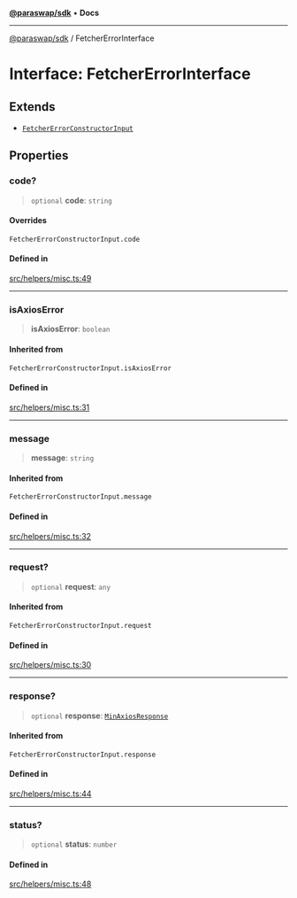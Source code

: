 [**@paraswap/sdk**](../README.md) • **Docs**

***

[@paraswap/sdk](../globals.md) / FetcherErrorInterface

# Interface: FetcherErrorInterface

## Extends

- [`FetcherErrorConstructorInput`](../-internal-/type-aliases/FetcherErrorConstructorInput.md)

## Properties

### code?

> `optional` **code**: `string`

#### Overrides

`FetcherErrorConstructorInput.code`

#### Defined in

[src/helpers/misc.ts:49](https://github.com/paraswap/paraswap-sdk/blob/master/src/helpers/misc.ts#L49)

***

### isAxiosError

> **isAxiosError**: `boolean`

#### Inherited from

`FetcherErrorConstructorInput.isAxiosError`

#### Defined in

[src/helpers/misc.ts:31](https://github.com/paraswap/paraswap-sdk/blob/master/src/helpers/misc.ts#L31)

***

### message

> **message**: `string`

#### Inherited from

`FetcherErrorConstructorInput.message`

#### Defined in

[src/helpers/misc.ts:32](https://github.com/paraswap/paraswap-sdk/blob/master/src/helpers/misc.ts#L32)

***

### request?

> `optional` **request**: `any`

#### Inherited from

`FetcherErrorConstructorInput.request`

#### Defined in

[src/helpers/misc.ts:30](https://github.com/paraswap/paraswap-sdk/blob/master/src/helpers/misc.ts#L30)

***

### response?

> `optional` **response**: [`MinAxiosResponse`](../-internal-/type-aliases/MinAxiosResponse.md)

#### Inherited from

`FetcherErrorConstructorInput.response`

#### Defined in

[src/helpers/misc.ts:44](https://github.com/paraswap/paraswap-sdk/blob/master/src/helpers/misc.ts#L44)

***

### status?

> `optional` **status**: `number`

#### Defined in

[src/helpers/misc.ts:48](https://github.com/paraswap/paraswap-sdk/blob/master/src/helpers/misc.ts#L48)

